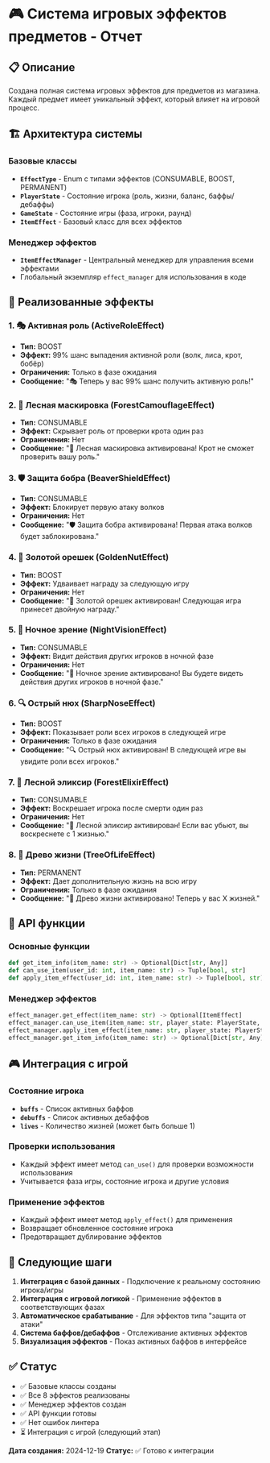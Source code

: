 # 🎮 Система игровых эффектов предметов - Отчет

## 📋 Описание
Создана полная система игровых эффектов для предметов из магазина. Каждый предмет имеет уникальный эффект, который влияет на игровой процесс.

## 🏗️ Архитектура системы

### Базовые классы
- **`EffectType`** - Enum с типами эффектов (CONSUMABLE, BOOST, PERMANENT)
- **`PlayerState`** - Состояние игрока (роль, жизни, баланс, баффы/дебаффы)
- **`GameState`** - Состояние игры (фаза, игроки, раунд)
- **`ItemEffect`** - Базовый класс для всех эффектов

### Менеджер эффектов
- **`ItemEffectManager`** - Центральный менеджер для управления всеми эффектами
- Глобальный экземпляр `effect_manager` для использования в коде

## 🎯 Реализованные эффекты

### 1. 🎭 Активная роль (ActiveRoleEffect)
- **Тип:** BOOST
- **Эффект:** 99% шанс выпадения активной роли (волк, лиса, крот, бобёр)
- **Ограничения:** Только в фазе ожидания
- **Сообщение:** "🎭 Теперь у вас 99% шанс получить активную роль!"

### 2. 🌿 Лесная маскировка (ForestCamouflageEffect)
- **Тип:** CONSUMABLE
- **Эффект:** Скрывает роль от проверки крота один раз
- **Ограничения:** Нет
- **Сообщение:** "🌿 Лесная маскировка активирована! Крот не сможет проверить вашу роль."

### 3. 🛡️ Защита бобра (BeaverShieldEffect)
- **Тип:** CONSUMABLE
- **Эффект:** Блокирует первую атаку волков
- **Ограничения:** Нет
- **Сообщение:** "🛡️ Защита бобра активирована! Первая атака волков будет заблокирована."

### 4. 🌰 Золотой орешек (GoldenNutEffect)
- **Тип:** BOOST
- **Эффект:** Удваивает награду за следующую игру
- **Ограничения:** Нет
- **Сообщение:** "🌰 Золотой орешек активирован! Следующая игра принесет двойную награду."

### 5. 🌙 Ночное зрение (NightVisionEffect)
- **Тип:** CONSUMABLE
- **Эффект:** Видит действия других игроков в ночной фазе
- **Ограничения:** Нет
- **Сообщение:** "🌙 Ночное зрение активировано! Вы будете видеть действия других игроков в ночной фазе."

### 6. 🔍 Острый нюх (SharpNoseEffect)
- **Тип:** BOOST
- **Эффект:** Показывает роли всех игроков в следующей игре
- **Ограничения:** Только в фазе ожидания
- **Сообщение:** "🔍 Острый нюх активирован! В следующей игре вы увидите роли всех игроков."

### 7. 🍄 Лесной эликсир (ForestElixirEffect)
- **Тип:** CONSUMABLE
- **Эффект:** Воскрешает игрока после смерти один раз
- **Ограничения:** Нет
- **Сообщение:** "🍄 Лесной эликсир активирован! Если вас убьют, вы воскреснете с 1 жизнью."

### 8. 🌲 Древо жизни (TreeOfLifeEffect)
- **Тип:** PERMANENT
- **Эффект:** Дает дополнительную жизнь на всю игру
- **Ограничения:** Только в фазе ожидания
- **Сообщение:** "🌲 Древо жизни активировано! Теперь у вас X жизней."

## 🔧 API функции

### Основные функции
```python
def get_item_info(item_name: str) -> Optional[Dict[str, Any]]
def can_use_item(user_id: int, item_name: str) -> Tuple[bool, str]
def apply_item_effect(user_id: int, item_name: str) -> Tuple[bool, str]
```

### Менеджер эффектов
```python
effect_manager.get_effect(item_name: str) -> Optional[ItemEffect]
effect_manager.can_use_item(item_name: str, player_state: PlayerState, game_state: GameState) -> Tuple[bool, str]
effect_manager.apply_item_effect(item_name: str, player_state: PlayerState, game_state: GameState) -> Tuple[bool, str, PlayerState]
effect_manager.get_item_info(item_name: str) -> Optional[Dict[str, Any]]
```

## 🎮 Интеграция с игрой

### Состояние игрока
- **`buffs`** - Список активных баффов
- **`debuffs`** - Список активных дебаффов
- **`lives`** - Количество жизней (может быть больше 1)

### Проверки использования
- Каждый эффект имеет метод `can_use()` для проверки возможности использования
- Учитывается фаза игры, состояние игрока и другие условия

### Применение эффектов
- Каждый эффект имеет метод `apply_effect()` для применения
- Возвращает обновленное состояние игрока
- Предотвращает дублирование эффектов

## 📝 Следующие шаги

1. **Интеграция с базой данных** - Подключение к реальному состоянию игрока/игры
2. **Интеграция с игровой логикой** - Применение эффектов в соответствующих фазах
3. **Автоматическое срабатывание** - Для эффектов типа "защита от атаки"
4. **Система баффов/дебаффов** - Отслеживание активных эффектов
5. **Визуализация эффектов** - Показ активных баффов в интерфейсе

## ✅ Статус
- ✅ Базовые классы созданы
- ✅ Все 8 эффектов реализованы
- ✅ Менеджер эффектов создан
- ✅ API функции готовы
- ✅ Нет ошибок линтера
- ⏳ Интеграция с игрой (следующий этап)

**Дата создания:** 2024-12-19
**Статус:** ✅ Готово к интеграции
